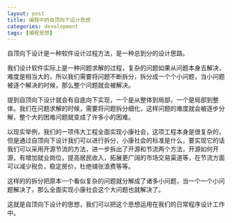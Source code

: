 ```yaml
---
layout: post
title: 编程中的自顶向下设计思想
categories: development
tags: [编程思想]
---
```


自顶向下设计是一种软件设计过程方法，是一种总到分的设计思路。

我们设计软件实际上是一种问题求解的过程，复杂的问题如果从问题本身去解决，难度是相当大的，所以我们需要将问题不断拆分，拆分成一个个小问题，当小问题被逐个解决的时候，那么整个问题就会被解决。

提到自顶向下设计就会有自底向下实现，一个是从整体到局部，一个是局部到整体。我们在问题求解的时候，需要将问题拆分细化，这样问题的难度就会被逐步分解，整个大的困难问题就变成了许多小的困难。

以现实举例，我们的一项伟大工程全面实现小康社会，这项工程本身是很复杂的，但是通过自顶向下设计我们可以进行拆分，小康社会的标准是什么，要实现它的话我们可以采用开源节流的方法，进一步拆出了开源和节流两个方法，开源如何开源，有增加就业岗位，提高居民收入，拓展更广阔的市场交易渠道等，在节流方面可以减少税负，稳定房价，杜绝铺张浪费等等。

这样的的拆分把原本一个看似复杂的问题就分解成了诸多小问题，当一个一个小问题解决了，那么全面实现小康社会这个大问题也就解决了。

这就是自顶向下设计的思想，我们可以把这个思想运用在我们的日常程序设计工作中。
